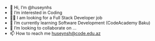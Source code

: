 - 👋 Hi, I’m @huseynhs
- 👀 I’m interested in Coding
- 👨‍💻 I am looking for a Full Stack Developer job
- 🌱 I’m currently learning Software Development (CodeAcademy Baku)
- 💞️ I’m looking to collaborate on ...
- 📫 How to reach me huseynsh@code.edu.az
